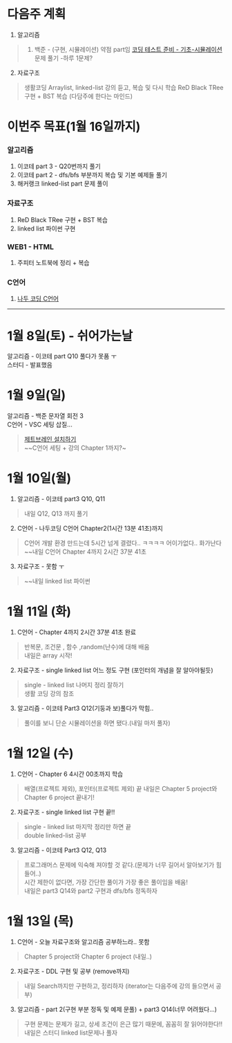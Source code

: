 # 다음주 계획
1. 알고리즘  
  > 
  > 1. 백준 - (구현, 시뮬레이션) 약점 part임 [코딩 테스트 준비 - 기초-시뮬레이션](https://www.acmicpc.net/workbook/view/93805)문제 풀기 -하루 1문제?  


2. 자료구조  
> 생활코딩 Arraylist, linked-list 강의 듣고, 복습 및 다시 학습
> ReD Black TRee 구현 + BST 복습 (다담주에 한다는 마인드)   


# 이번주 목표(1월 16일까지)

### 알고리즘  
1. 이코테 part 3 - Q20번까지 풀기  
2. 이코테 part 2 - dfs/bfs 부분까지 복습 및 기본 예제들 풀기 
3. 해커랭크 linked-list part 문제 풀이

### 자료구조  
1. ReD Black TRee 구현 + BST 복습  
2. linked list 파이썬 구현  

### WEB1 - HTML
1. 주피터 노트북에 정리 + 복습  
  
### C언어
1.  [나두 코딩 C언어](https://www.youtube.com/watch?v=q6fPjQAzll8&t=6948s)
---
# 1월 8일(토) - 쉬어가는날

알고리즘 - 이코테 part Q10 풀다가 못품 ㅜ  
스터디 - 발표했음

# 1월 9일(일)
알고리즘 - 백준 문자열 회전 3  
C언어 - VSC 세팅 삽질...  
  > [제트브레인 설치하기](https://www.jetbrains.com/)  
  > ~~C언어 세팅 + 강의 Chapter 1까지?~

# 1월 10일(월)
1. 알고리즘 - 이코테 part3 Q10, Q11  
  > 내일 Q12, Q13 까지 풀기
2. C언어  - 나두코딩 C언어 Chapter2(1시간 13분 41초)까지  
  > C언어 개발 환경 만드는데 5시간 넘게 결렸다.. ㅋㅋㅋㅋ 어이가없다.. 화가난다  
  > ~~내일 C언어 Chapter 4까지 2시간 37분 41초

3. 자료구조  - 못함 ㅜ
  > ~~내일 linked list 파이썬

# 1월 11일 (화)  
1. C언어 - Chapter 4까지 2시간 37분 41초 완료  
  > 반복문, 조건문 , 함수 ,random(난수)에 대해 배움  
  > 내일은 array 시작!  

2. 자료구조 - single linked list 어느 정도 구현 (포인터의 개념을 잘 알아야될듯) 
  > single - linked list 나머지 정리 잘하기  
  > 생활 코딩 강의 참조

3. 알고리즘 -  이코테 Part3 Q12(기둥과 보)풀다가 막힘..  

  > 풀이를 보니 단순 시뮬레이션을 하면 됐다.(내일 마저 풀자)

# 1월 12일 (수)
1. C언어 - Chapter 6 4시간 00초까지 학습
  >  배열(프로젝트 제외), 포인터(프로젝트 제외) 끝
  > 내일은 Chapter 5 project와 Chapter 6 project 끝내기!  

2. 자료구조 - single linked list 구현 끝!! 
  > single - linked list 마지막 정리만 하면 끝  
  > double linked-list 공부

3. 알고리즘 -  이코테 Part3 Q12, Q13  
  > 프로그래머스 문제에 익숙해 져야할 것 같다.(문제가 너무 길어서 알아보기가 힘들어..)    
  > 시간 제한이 없다면, 가장 간단한 풀이가 가장 좋은 풀이임을 배움!  
  > 내일은 part3 Q14와 part2 구현과 dfs/bfs 정독하자

# 1월 13일 (목)
1. C언어 -  오늘 자료구조와 알고리즘 공부하느라.. 못함
> Chapter 5 project와 Chapter 6 project (내일..)

2. 자료구조  - DDL 구현 및 공부 (remove까지)  

> 내일 Search까지만 구현하고, 정리하자 (iterator는 다음주에 강의 들으면서 공부)

3. 알고리즘 - part 2(구현 부분 정독 및 예제 문풀) + part3 Q14(너무 어려웠다...)
> 구현 문제는 문제가 길고, 상세 조건이 은근 많기 때문에, 꼼꼼히 잘 읽어야한다!!  
> 내일은 스터디 linked list문제나 풀자
